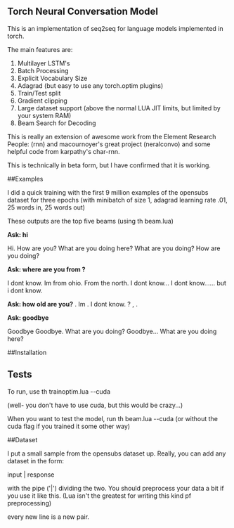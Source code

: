 ## Torch Neural Conversation Model

This is an implementation of seq2seq for language models implemented in torch.

The main features are:

1.  Multilayer LSTM's
2.  Batch Processing
3.  Explicit Vocabulary Size
4.  Adagrad (but easy to use any torch.optim plugins)
5.  Train/Test split
6.  Gradient clipping
7.  Large dataset support (above the normal LUA JIT limits, but limited by your system RAM)
8.  Beam Search for Decoding



This is really an extension of awesome work from the Element Research People:  (rnn) and macournoyer's great project (neralconvo) and some helpful code from karpathy's char-rnn.

This is technically in beta form, but I have confirmed that it is working.

##Examples

I did a quick training with the first 9 million examples of the opensubs dataset for three epochs 
(with minibatch of size 1, adagrad learning rate .01, 25 words in, 25 words out)

These outputs are the top five beams (using th beam.lua)

**Ask: hi**

Hi.
How are you?
What are you doing here?
What are you doing?
How are you doing?


**Ask: where are you from ?**

I dont know.
Im from ohio.
From the north.
I dont know...
I dont know...... but i dont know.

**Ask: how old are you?**
<number>.
Im <number>.
I dont know.
<number>?
<number>, <number>.

**Ask: goodbye**

Goodbye
Goodbye.
What are you doing?
Goodbye...
What are you doing here?







##Installation

## Tests

To run, use th trainoptim.lua --cuda  

(well-  you don't have to use cuda, but this would be crazy...)

When you want to test the model, run th beam.lua --cuda (or without the cuda flag if you trained it some other way)

##Dataset

I put a small sample from the opensubs dataset up.  Really, you can add any dataset in the form:  

input |  response

with the pipe ('|') dividing the two.  You should preprocess your data a bit if you use it like this.  (Lua isn't the greatest for writing this kind pf preprocessing)

every new line is a new pair.   


